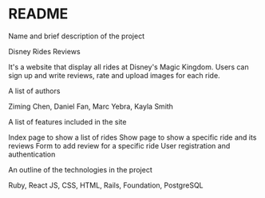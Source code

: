 # README
Name and brief description of the project

Disney Rides Reviews

It's a website that display all rides at Disney's Magic Kingdom. Users can sign up and write reviews, rate and upload images for each ride.

A list of authors

Ziming Chen, Daniel Fan, Marc Yebra, Kayla Smith

A list of features included in the site

Index page to show a list of rides
Show page to show a specific ride and its reviews
Form to add review for a specific ride
User registration and authentication

An outline of the technologies in the project

Ruby, React JS, CSS, HTML, Rails, Foundation, PostgreSQL
